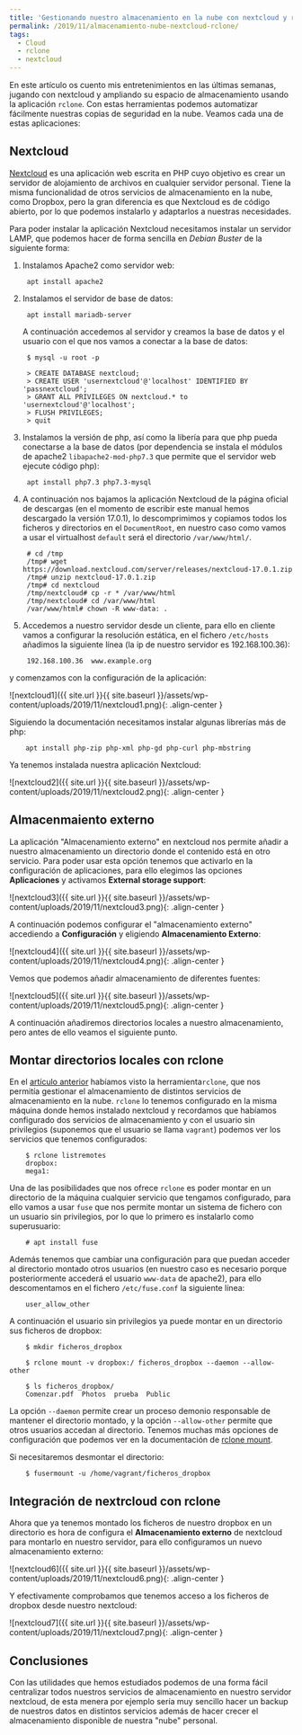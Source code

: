 ```yaml
---
title: 'Gestionando nuestro almacenamiento en la nube con nextcloud y rclone'
permalink: /2019/11/almacenamiento-nube-nextcloud-rclone/
tags:
  - Cloud
  - rclone
  - nextcloud
---
```


En este artículo os cuento mis entretenimientos en las últimas semanas, jugando con nextcloud y ampliando su espacio de almacenamiento usando la aplicación `rclone`. Con estas herramientas podemos automatizar fácilmente nuestras copias de seguridad en la nube. Veamos cada una de estas aplicaciones:

## Nextcloud

[Nextcloud](https://nextcloud.com/) es una aplicación web escrita en PHP cuyo objetivo es crear un servidor de alojamiento de archivos en cualquier servidor personal. Tiene la misma funcionalidad de otros servicios de almacenamiento en la nube, como Dropbox, pero la gran diferencia es que Nextcloud es de código abierto, por lo que podemos instalarlo y adaptarlos a nuestras necesidades.

Para poder instalar la aplicación Nextcloud necesitamos instalar un servidor LAMP, que podemos hacer de forma sencilla en *Debian Buster* de la siguiente forma:

1. Instalamos Apache2 como servidor web:

        apt install apache2

2. Instalamos el servidor de base de datos:

        apt install mariadb-server

    A continuación accedemos al servidor y creamos la base de datos y el usuario con el que nos vamos a conectar a la base de datos:

        $ mysql -u root -p

        > CREATE DATABASE nextcloud;
        > CREATE USER 'usernextcloud'@'localhost' IDENTIFIED BY 'passnextcloud';
        > GRANT ALL PRIVILEGES ON nextcloud.* to 'usernextcloud'@'localhost';
        > FLUSH PRIVILEGES;
        > quit

3. Instalamos la versión de php, así como la libería para que php pueda conectarse a la base de datos (por dependencia se instala el módulos de apache2 `libapache2-mod-php7.3` que permite que el servidor web ejecute código php):

        apt install php7.3 php7.3-mysql

4. A continuación nos bajamos la aplicación Nextcloud de la página oficial de descargas (en el momento de escribir este manual hemos descargado la versión 17.0.1), lo descomprimimos y copiamos todos los ficheros y directorios en el `DocumentRoot`, en nuestro caso como vamos a usar el virtualhost `default` será el directorio `/var/www/html/`.

        # cd /tmp
        /tmp# wget https://download.nextcloud.com/server/releases/nextcloud-17.0.1.zip
        /tmp# unzip nextcloud-17.0.1.zip
        /tmp# cd nextcloud
        /tmp/nextcloud# cp -r * /var/www/html
        /tmp/nextcloud# cd /var/www/html
        /var/www/html# chown -R www-data: .

5. Accedemos a nuestro servidor desde un cliente, para ello en cliente vamos a configurar la resolución estática, en el fichero `/etc/hosts` añadimos la siguiente línea (la ip de nuestro servidor es 192.168.100.36):

        192.168.100.36  www.example.org

y comenzamos con la configuración de la aplicación:

![nextcloud1]({{ site.url }}{{ site.baseurl }}/assets/wp-content/uploads/2019/11/nextcloud1.png){: .align-center }

Siguiendo la documentación necesitamos instalar algunas librerías más de php:

        apt install php-zip php-xml php-gd php-curl php-mbstring

Ya tenemos instalada nuestra aplicación Nextcloud:

![nextcloud2]({{ site.url }}{{ site.baseurl }}/assets/wp-content/uploads/2019/11/nextcloud2.png){: .align-center }

## Almacenmaiento externo

La aplicación "Almacenamiento externo" en nextcloud nos permite añadir a nuestro almacenamiento un directorio donde el contenido está en otro servicio. Para poder usar esta opción tenemos que activarlo en la configuración de aplicaciones, para ello elegimos las opciones **Aplicaciones** y activamos **External storage support**:

![nextcloud3]({{ site.url }}{{ site.baseurl }}/assets/wp-content/uploads/2019/11/nextcloud3.png){: .align-center }

A continuación podemos configurar el "almacenamiento externo" accediendo a **Configuración** y eligiendo **Almacenamiento Externo**:

![nextcloud4]({{ site.url }}{{ site.baseurl }}/assets/wp-content/uploads/2019/11/nextcloud4.png){: .align-center }

Vemos que podemos añadir almacenamiento de diferentes fuentes: 

![nextcloud5]({{ site.url }}{{ site.baseurl }}/assets/wp-content/uploads/2019/11/nextcloud5.png){: .align-center }

A continuación añadiremos directorios locales a nuestro almacenamiento, pero antes de ello veamos el siguiente punto.

## Montar directorios locales con rclone

En el [artículo anterior](https://www.josedomingo.org/pledin/2019/11/rclone-almacenamiento-nube/) habíamos visto la herramienta`rclone`, que nos permitía gestionar el almacenamiento de distintos servicios de almacenamiento en la nube. `rclone` lo tenemos configurado en la misma máquina donde hemos instalado nextcloud y recordamos que habíamos configurado dos servicios de almacenamiento y con el usuario sin privilegios (suponemos que el usuario se llama `vagrant`) podemos ver los servicios que tenemos configurados:

        $ rclone listremotes
        dropbox:
        mega1:

Una de las posibilidades que nos ofrece `rclone` es poder montar en un directorio de la máquina cualquier servicio que tengamos configurado, para ello vamos a usar `fuse` que nos permite montar un sistema de fichero con un usuario sin privilegios, por lo que lo primero es instalarlo como superusuario:

        # apt install fuse

Además tenemos que cambiar una configuración para que puedan acceder al directorio montado otros usuarios (en nuestro caso es necesario porque posteriormente accederá el usuario `www-data` de apache2), para ello descomentamos en el fichero `/etc/fuse.conf` la siguiente línea:

        user_allow_other

A continuación el usuario sin privilegios ya puede montar en un directorio sus ficheros de dropbox:

        $ mkdir ficheros_dropbox

        $ rclone mount -v dropbox:/ ficheros_dropbox --daemon --allow-other
        
        $ ls ficheros_dropbox/
        Comenzar.pdf  Photos  prueba  Public

La opción `--daemon` permite crear un proceso demonio responsable de mantener el directorio montado, y la opción `--allow-other` permite que otros usuarios accedan al directorio. Tenemos muchas más opciones de configuración que podemos ver en la documentación de [rclone mount](https://rclone.org/commands/rclone_mount/).

Si necesitaremos desmontar el directorio:

        $ fusermount -u /home/vagrant/ficheros_dropbox

## Integración de nextrcloud con rclone

Ahora que ya tenemos montado los ficheros de nuestro dropbox en un directorio es hora de configura el **Almacenamiento externo** de nextcloud para montarlo en nuestro servidor, para ello configuramos un nuevo almacenamiento externo:

![nextcloud6]({{ site.url }}{{ site.baseurl }}/assets/wp-content/uploads/2019/11/nextcloud6.png){: .align-center }

Y efectivamente comprobamos que tenemos acceso a los ficheros de dropbox desde nuestro nextcloud:

![nextcloud7]({{ site.url }}{{ site.baseurl }}/assets/wp-content/uploads/2019/11/nextcloud7.png){: .align-center }

## Conclusiones

Con las utilidades que hemos estudiados podemos de una forma fácil centralizar todos nuestros servicios de almacenamiento en nuestro servidor nextcloud, de esta menera por ejemplo sería muy sencillo hacer un backup de nuestros datos en distintos servicios además de hacer crecer el almacenamiento disponible de nuestra "nube" personal.